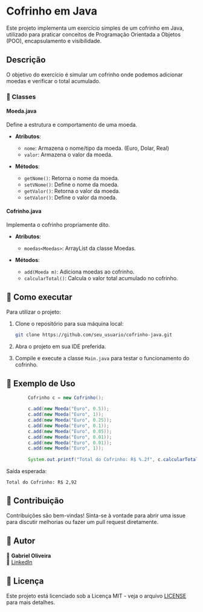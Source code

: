 # Cofrinho em Java

Este projeto implementa um exercício simples de um cofrinho em Java, utilizado para praticar conceitos de Programação Orientada a Objetos (POO), encapsulamento e visibilidade.

## Descrição

O objetivo do exercício é simular um cofrinho onde podemos adicionar moedas e verificar o total acumulado.

### 📌 Classes

#### Moeda.java
Define a estrutura e comportamento de uma moeda.

- **Atributos**:
  - `nome`: Armazena o nome/tipo da moeda. (Euro, Dolar, Real)
  - `valor`: Armazena o valor da moeda.

- **Métodos**:
  - `getNome()`: Retorna o nome da moeda.
  - `setVNome()`: Define o nome da moeda.
  - `getValor()`: Retorna o valor da moeda.
  - `setValor()`: Define o valor da moeda.

#### Cofrinho.java
Implementa o cofrinho propriamente dito.

- **Atributos**:
  - `moedas<Moedas>`: ArrayList da classe Moedas.

- **Métodos**:
  - `add(Moeda m)`: Adiciona moedas ao cofrinho.
  - `calcularTotal()`: Calcula o valor total acumulado no cofrinho.

## 🚀 Como executar

Para utilizar o projeto:

1. Clone o repositório para sua máquina local:
   ```bash
   git clone https://github.com/seu_usuario/cofrinho-java.git
   ```

2. Abra o projeto em sua IDE preferida.

3. Compile e execute a classe `Main.java` para testar o funcionamento do cofrinho.

## 📌 Exemplo de Uso

```java
		Cofrinho c = new Cofrinho();
		
		c.add(new Moeda("Euro", 0.5));
		c.add(new Moeda("Euro", 1));
		c.add(new Moeda("Euro", 0.25));
		c.add(new Moeda("Euro", 0.1));
		c.add(new Moeda("Euro", 0.05));
		c.add(new Moeda("Euro", 0.01));
		c.add(new Moeda("Euro", 0.01));
		c.add(new Moeda("Euro", 1));
		
		System.out.printf("Total do Cofrinho: R$ %.2f", c.calcularTotal());
```

Saída esperada:
```
Total do Cofrinho: R$ 2,92
```

## 📌 Contribuição

Contribuições são bem-vindas! Sinta-se à vontade para abrir uma issue para discutir melhorias ou fazer um pull request diretamente.

## 📌 Autor

👤 **Gabriel Oliveira**  
🔗 [LinkedIn](https://www.linkedin.com/in/gabrielszoliveira/)

## 📌 Licença

Este projeto está licenciado sob a Licença MIT - veja o arquivo [LICENSE](LICENSE) para mais detalhes.
